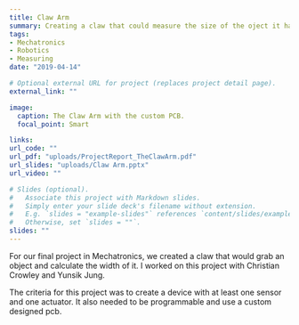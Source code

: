 ```yaml
---
title: Claw Arm
summary: Creating a claw that could measure the size of the oject it has grasped.
tags:
- Mechatronics
- Robotics
- Measuring
date: "2019-04-14"

# Optional external URL for project (replaces project detail page).
external_link: ""

image:
  caption: The Claw Arm with the custom PCB.
  focal_point: Smart

links:
url_code: ""
url_pdf: "uploads/ProjectReport_TheClawArm.pdf"
url_slides: "uploads/Claw Arm.pptx"
url_video: ""

# Slides (optional).
#   Associate this project with Markdown slides.
#   Simply enter your slide deck's filename without extension.
#   E.g. `slides = "example-slides"` references `content/slides/example-slides.md`.
#   Otherwise, set `slides = ""`.
slides: ""
---
```


For our final project in Mechatronics, we created a claw that would grab an object and calculate the width of it. I worked on this project with Christian Crowley and Yunsik Jung.

The criteria for this project was to create a device with at least one sensor and one actuator. It also needed to be programmable and use a custom designed pcb.
